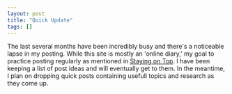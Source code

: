 ```yaml
---
layout: post
title: "Quick Update"
tags: []
---
```


The last several months have been incredibly busy and there's a noticeable lapse in my posting.  While this site is mostly an 'online diary,' my goal to practice posting regularly as mentioned in [Staying on Top](2018-08-02-staying-on-top.markdown).  I have been keeping a list of post ideas and will eventually get to them.  In the meantime, I plan on dropping quick posts containing usefull topics and research as they come up.
